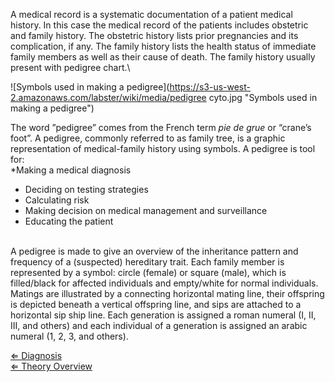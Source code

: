A medical record is a systematic documentation of a patient medical
history. In this case the medical record of the patients includes
obstetric and family history. The obstetric history lists prior
pregnancies and its complication, if any. The family history lists the
health status of immediate family members as well as their cause of
death. The family history usually present with pedigree chart.\

![Symbols used in making a pedigree](https://s3-us-west-2.amazonaws.com/labster/wiki/media/pedigree cyto.jpg "Symbols used in making a pedigree")

The word ”pedigree” comes from the French term *pie de grue* or “crane’s
foot”. A pedigree, commonly referred to as family tree, is a graphic
representation of medical-family history using symbols. A pedigree is
tool for:\
\*Making a medical diagnosis

-   Deciding on testing strategies
-   Calculating risk
-   Making decision on medical management and surveillance
-   Educating the patient

\
 A pedigree is made to give an overview of the inheritance pattern and
frequency of a (suspected) hereditary trait. Each family member is
represented by a symbol: circle (female) or square (male), which is
filled/black for affected individuals and empty/white for normal
individuals. Matings are illustrated by a connecting horizontal mating
line, their offspring is depicted beneath a vertical offspring line, and
sips are attached to a horizontal sip ship line. Each generation is
assigned a roman numeral (I, II, III, and others) and each individual of
a generation is assigned an arabic numeral (1, 2, 3, and others).

[ ⇐ Diagnosis](/wiki/Diagnosis "wikilink")\
[ ⇐ Theory Overview](/wiki/Cytogenetics "wikilink")


